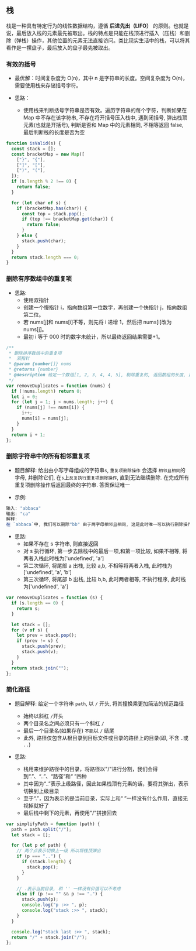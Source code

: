 ## 栈

栈是一种具有特定行为的线性数据结构，遵循 **后进先出（LIFO）** 的原则。也就是说，最后放入栈的元素最先被取出。栈的特点是只能在栈顶进行插入（压栈）和删除（弹栈）操作，其他位置的元素无法直接访问。类比现实生活中的栈，可以将其看作是一摞盘子，最后放入的盘子最先被取出。

### 有效的括号

- 最优解：时间复杂度为 O(n)，其中 n 是字符串的长度。空间复杂度为 O(n)，需要使用栈来存储括号字符。

- 思路：
  - 使用栈来判断括号字符串是否有效。遍历字符串的每个字符，判断如果在 Map 中不存在该字符串, 不存在将开括号压入栈中, 遇到闭括号, 弹出栈顶元素(也就是开括号), 判断是否和 Map 中的元素相同, 不相等返回 false, 最后判断栈的长度是否为空

```javascript
function isValid(s) {
  const stack = [];
  const bracketMap = new Map([
    ["}", "{"],
    ["]", "["],
    [")", "("],
  ]);
  if (s.length % 2 !== 0) {
    return false;
  }

  for (let char of s) {
    if (bracketMap.has(char)) {
      const top = stack.pop();
      if (top !== bracketMap.get(char)) {
        return false;
      }
    } else {
      stack.push(char);
    }
  }
  return stack.length === 0;
}
```

### 删除有序数组中的重复项

- 思路:
  - 使用双指针
  - 创建一个慢指针 i，指向数组第一位数字，再创建一个快指针 j，指向数组第二位。
  - 若 nums[j]和 nums[i]不等，则先将 i 递增 1，然后把 nums[i]改为 nums[j]。
  - 最初 i 等于 000 时的数字未统计，所以最终返回结果需要+1。

```javascript
/**
 * 删除排序数组中的重复项
 *  双指针
 * @param {number[]} nums
 * @returns {number}
 * @description 给定一个数组[1, 2, 3, 4, 4, 5], 剔除重复的, 返回数组的长度, 数组是升序
 */
var removeDuplicates = function (nums) {
  if (!nums.length) return 0;
  let i = 0;
  for (let j = 1; j < nums.length; j++) {
    if (nums[j] !== nums[i]) {
      i++;
      nums[i] = nums[j];
    }
  }
  return i + 1;
};
```

### 删除字符串中的所有相邻重复项

- 题目解释: 给出由小写字母组成的字符串`s`, `重复项删除操作` 会选择 `相邻且相同`的字母, 并删除它们, 在`s`上`反复执行重复项删除操作`, 直到无法继续删除. 在完成所有重复项删除操作后返回最终的字符串. 答案保证唯一

- 示例:

```javascript
输入: "abbaca"
输出: "ca"
解释:
在 `abbaca`中, 我们可以删除"bb" 由于两字母相邻且相同, 这是此时唯一可以执行删除操作的重复项. 之后我们得到字符串 "aaca", 其中又只有 "aa" 可以执行重复项删除操作, 所以最终输出"ca".
```

- 思路:
  - 如果不存在 s 字符串, 则直接返回
  - 对 s 执行循环, 第一步去除栈中的最后一项,和第一项比较, 如果不相等, 将两者入栈此时栈为['undefined', 'a']
  - 第二次循环, 将尾部 a 出栈, 比较 a,b, 不相等将两者入栈, 此时栈为['undefined', 'a', 'b']
  - 第三次循环, 将尾部 b 出栈, 比较 b,b, 此时两者相等, 不执行程序, 此时栈为['undefined', 'a']

```javascript
var removeDuplicates = function (s) {
  if (s.length == 0) {
    return s;
  }

  let stack = [];
  for (v of s) {
    let prev = stack.pop();
    if (prev != v) {
      stack.push(prev);
      stack.push(v);
    }
  }
  return stack.join("");
};
```

### 简化路径

- 题目解释: 给定一个字符串 `path`, 以 `/` 开头, 将其撞换乘更加简洁的规范路径

  - 始终以斜杠 `/`开头
  - 两个目录名之间必须只有一个斜杠 `/`
  - 最后一个目录名(如果存在) `不能`以 `/` 结尾
  - 此外, 路径仅包含从根目录到目标文件或目录的路径上的目录(即, 不含 `.`或 `..`)

- 思路:
  - 栈用来维护路径中的目录，将路径以"/"进行分割，我们会得到“.”、“..”、“路径”和“ ”四种
  - 其中因为“..”表示上级路径，因此如果栈顶有元素的话，要将其弹出，表示切换到上级目录
  - 至于“.”，因为表示的是当前目录，实际上和“ ”一样没有什么作用，直接无视掉就好了
  - 最后栈中剩下的元素，再使用"/"拼接回去

```javascript
var simplifyPath = function (path) {
  path = path.split("/");
  let stack = [];

  for (let p of path) {
    // 两个点表示切换上一级 所以将栈顶弹出
    if (p === "..") {
      if (stack.length) {
        stack.pop();
      }
    }

    // .表示当前目录, 和 '' 一样没有价值可以不考虑
    else if (p !== "" && p !== ".") {
      stack.push(p);
      console.log("p :>> ", p);
      console.log("stack :>> ", stack);
    }
  }

  console.log("stack last :>> ", stack);
  return "/" + stack.join("/");
};
```
